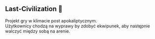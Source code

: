 ## Last-Civilization 👋


Projekt gry w klimacie post apokaliptycznym. <br>
Użytkownicy chodzą na wyprawy by zdobyć ekwipunek,
aby następnie walczyć między sobą na arenie.
